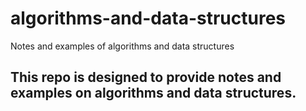 # algorithms-and-data-structures
Notes and examples of algorithms and data structures

<h2>This repo is designed to provide notes and examples on algorithms and data structures.</h2>
